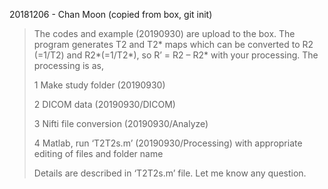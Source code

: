 
20181206 - Chan Moon (copied from box, git init)
>  The codes and example (20190930) are upload to the box. The program generates T2
>  and T2* maps which can be converted to R2 (=1/T2) and R2*(=1/T2*), so R’ = R2 –
>  R2* with your processing. The processing is as,
>
>  1 Make study folder (20190930)
>
>  2 DICOM data (20190930/DICOM)
>
>  3 Nifti file conversion (20190930/Analyze)
>
>  4 Matlab, run ‘T2T2s.m’ (20190930/Processing) with appropriate editing of files and
>   folder name
>
>  Details are described in ‘T2T2s.m’ file. Let me know any question.
